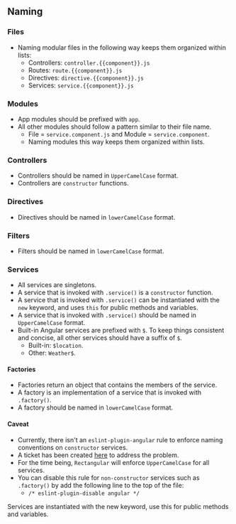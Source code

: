 ## Naming

### Files
- Naming modular files in the following way keeps them organized within lists:
	- Controllers: `controller.{{component}}.js`
	- Routes: `route.{{component}}.js`
	- Directives: `directive.{{component}}.js`
	- Services: `service.{{component}}.js`

### Modules
- App modules should be prefixed with `app`.
- All other modules should follow a pattern similar to their file name.
	- File = `service.component.js` and Module = `service.component`.
	- Naming modules this way keeps them organized within lists.

### Controllers
- Controllers should be named in `UpperCamelCase` format.
- Controllers are `constructor` functions.

### Directives
- Directives should be named in `lowerCamelCase` format.

### Filters
- Filters should be named in `lowerCamelCase` format.

### Services
- All services are singletons.
- A service that is invoked with `.service()` is a `constructor` function.
- A service that is invoked with `.service()` can be instantiated with the `new` keyword, and uses `this` for public methods and variables.
- A service that is invoked with `.service()`  should be named in `UpperCamelCase` format.
- Built-in Angular services are prefixed with `$`. To keep things consistent and concise, all other services should have a suffix of `$`.
	- Built-in: `$location`.
	- Other: `Weather$`.

#### Factories
- Factories return an object that contains the members of the service.
- A factory is an implementation of a service that is invoked with `.factory()`.
- A factory should be named in `lowerCamelCase` format.


#### Caveat
- Currently, there isn't an `eslint-plugin-angular` rule to enforce naming conventions on `constructor` services.
- A ticket has been created [here](https://github.com/Gillespie59/eslint-plugin-angular/issues/418) to address the problem.
- For the time being, `Rectangular` will enforce `UpperCamelCase` for all services.
- You can disable this rule for `non-constructor` services such as `.factory()` by add the following line to the top of the file:
	- `/* eslint-plugin-disable angular */`
	
Services are instantiated with the new keyword, use this for public methods and variables.